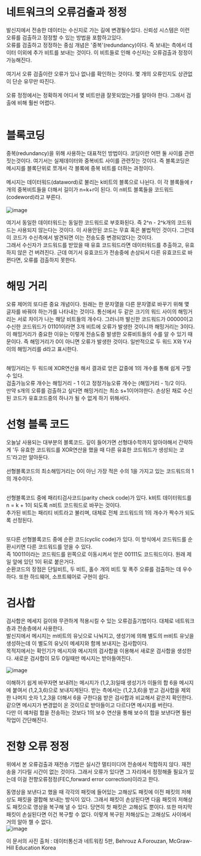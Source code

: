 # 네트워크의 오류검출과 정정

발신지에서 전송한 데이터는 수신지로 가는 길에 변경될수있다. 신뢰성 시스템은 이런 오류를 검출하고 정정할 수 있는 방법을 포함하고있다.<br>
오류를 검출하고 정정하는 중심 개념은 '중복'(redundancy)이다. 즉 보내는 측에서 데이터 이외에 추가 비트를 보내는 것이다. 이 비트들로 인해 수신자는 오류검출과 정정이 가능해진다.<br><br>
여기서 오류 검출이란 오류가 있나 없나를 확인하는 것이다. 몇 개의 오류인지도 상관없이 단순 유무만 따진다.<br><br>
오류 정정에서는 정확하게 어디서 몇 비트만큼 잘못되었는가를 알아야 한다. 그래서 검출에 비해 훨씬 어렵다.<br><br>

# 블록코딩

중복(redundancy)을 위해 사용하는 대표적인 방법이다. 코딩이란 어떤 둘 사이를 관련짓는것이다. 여기서는 실제데이터와 중복비트 사이를 관련짓는 것이다. 즉 블록코딩은 메시지를 블록단위로 쪼개서 각 블록에 중복 비트를 더하는 과정이다.<br><br>
메시지는 데이터워드(dataword)로 불리는 k비트의 블록으로 나뉜다. 이 각 블록들에 r개의 중복비트들을 더해서 길이가 n=k+r이 된다. 이 n비트 블록들을 코드워드(codeword)라고 부른다.<br><br>
![image](https://user-images.githubusercontent.com/38284141/50832534-db2f3300-1391-11e9-8bbf-ef06321b270c.png)<br>

여기서 동일한 데이터워드는 동일한 코드워드로 부호화된다. 즉 2^n - 2^k개의 코드워드는 사용되지 않는다는 것이다. 이 사용안된 코드는 무효 혹은 불법적인 것이다. 그런데 이 코드가 수신측에서 발견되면 이는 전송도중 변경되었다는 것이다.<br>
그래서 수신자가 코드워드를 받았을 때 유효 코드워드라면 데이터워드를 추출하고, 유효하지 않은 건 버려진다. 근데 여기서 유효코드가 전송중에 손상되서 다른 유효코드로 바뀐다면, 오류를 검출하지 못한다.

# 해밍 거리

오류 제어의 또다른 중요 개념이다. 원래는 한 문자열을 다른 문자열로 바꾸기 위해 몇 글자를 바꿔야 하는가를 나타내는 것이다. 통신에서 두 같은 크기의 워드 사이의 해밍거리는 서로 차이가 나는 해당 비트들의 개수다. 그러니까 발신한 코드워드가 00000이고 수신한 코드워드가 01101이라면 3개 비트에 오류가 발생한 것이니까 해밍거리는 3이다. 이 해밍거리가 중요한 이유는 이렇게 전송도중 발생한 오류비트들의 수를 알 수 있기 때문이다. 즉 해밍거리가 0이 아니면 오류가 발생한 것이다. 일반적으로 두 워드 X와 Y사이의 해밍거리를 d라고 표시한다.<br><br>

해밍거리는 두 워드에 XOR연산을 해서 결과로 얻은 값중에 1의 개수를 통해 쉽게 구할 수 있다.<br>
검출가능오류 개수는 해밍거리 - 1 이고 정정가능오류 개수는 (해밍거리 - 1)/2 이다.<br>
만약 s개의 오류를 검출하고 싶다면 해밍거리는 최소 s+1이어야한다. 손상된 채로 수신된 코드가 유효코드중의 하나가 될 수 없게 하기 위해서다.<br>

# 선형 블록 코드

오늘날 사용되는 대부분의 블록코드. 깊이 들어가면 선형대수학까지 알아야해서 간략하게 '두 유효한 코드워드를 XOR연산을 했을 때 다른 유효한 코드워드가 생성되는 코드'라고만 알아둔다.<br><br>
선형블록코드의 최소해밍거리는 0이 아닌 가장 적은 수의 1을 가지고 있는 코드워드의 1의 개수이다.<br><br>

선형블록코드 중에 패리티검사코드(parity check code)가 있다. k비트 데이터워드를 n = k + 1이 되도록 n비트 코드워드로 바꾸는 것이다.<br>
추가된 비트는 패리티 비트라고 불리며, 대체로 전체 코드워드의 1의 개수가 짝수가 되도록 선정된다.<br><br>

또다른 선형블록코드 중에 순환 코드(cyclic code)가 있다. 이 방식에서 코드워드를 순환시키면 다른 코드워드를 얻을 수 있다.<br>
즉 10011이라는 코드워드를 왼쪽으로 이동시켜서 얻은 00111도 코드워드이다. 원래 제일 앞에 있던 1이 뒤로 붙은거다.<br>
순환코드의 장점은 단일비트, 두 비트, 홀수 개의 비트 및 폭주 오류를 검출하는 데 우수하다. 또한 하드웨어, 소프트웨어로 구현이 쉽다.<br>

# 검사합

검사합은 메세지 길이와 무관하게 적용시킬 수 있는 오류검출기법이다. 대체로 네트워크층과 전송층에서 사용한다.<br>
발신지에서 메시지는 m비트의 유닛으로 나눠지고, 생성기에 의해 별도의 m비트 유닛을 생성하는데 이 별도의 유닛이 메세지와 함께 보내지는 검사합이다.<br>
목적지에서는 확인기가 메시지와 메시지의 검사합을 이용해서 새로운 검사합을 생성한다. 새로운 검사합이 모두 0일때만 메시지는 받아들여진다.<br>

![image](https://user-images.githubusercontent.com/38284141/50832552-eda96c80-1391-11e9-8382-0326ab9d7000.png)<br>

이해하기 쉽게 바꾸자면 보내려는 메시지가 (1,2,3)일때 생성기가 이들의 합 6을 메시지에 붙여서 (1,2,3,6)으로 보내지게된다. 받는 측에서는 (1,2,3,6)을 받고 검사합을 제외한 나머지 숫자 1,2,3을 더해서 6을 구한다음 받은 검사합과 비교해서 같은지 확인한다. 같으면 메시지가 변경없이 온 것이므로 받아들이고 다르다면 메시지를 버린다.<br>
다만 이 예처럼 합을 전송하는 것보다 1의 보수 연산을 통해 보수의 합을 보낸다면 훨씬 작업이 간단해진다.<br>

# 전향 오류 정정

위에서 본 오류검출과 재전송 기법은 실시간 멀티미디어 전송에서 적합하지 않다. 재전송을 기다릴 시간이 없는 것이다. 그래서 오류가 있다면 그 자리에서 정정해줄 필요가 있는데 이걸 전향오류정정(FEC,forward error correction)이라고 한다.<br>

동영상을 보낸다고 했을 때 각각의 패킷에 들어있는 고해상도 패킷에 이전 패킷의 저해상도 패킷을 결합해 보내는 방식이 있다. 그래서 패킷이 손상된다면 다음 패킷의 저해상도 패킷으로 영상을 복구해 낼 수 있다. 당연히 첫 패킷은 고해상도 뿐이다. 또한 마지막 패킷이 손실된다면 이건 복구할 수 없다. 이렇게 복구된 저해상도는 고해상도 사이에서 거의 알아 챌 수 없다.<br> 
![image](https://user-images.githubusercontent.com/38284141/50832583-02860000-1392-11e9-8d91-e4199de01b4d.png)<br>

이 문서의 사진 출처 : 데이터통신과 네트워킹 5판, Behrouz A.Forouzan, McGraw-Hill Education Korea



